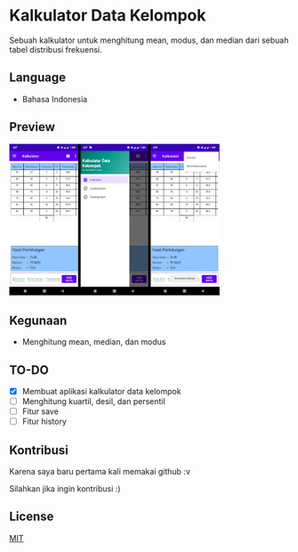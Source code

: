 # Kalkulator Data Kelompok

Sebuah kalkulator untuk menghitung mean, modus, dan median dari sebuah tabel distribusi frekuensi.

## Language
* Bahasa Indonesia

## Preview
<img src="Screenshots/Merge.png" width="75%">

## Kegunaan

* Menghitung mean, median, dan modus

## TO-DO
- [x] Membuat aplikasi kalkulator data kelompok
- [ ] Menghitung kuartil, desil, dan persentil
- [ ] Fitur save
- [ ] Fitur history

## Kontribusi
Karena saya baru pertama kali memakai github :v

Silahkan jika ingin kontribusi :)

## License
[MIT](https://choosealicense.com/licenses/mit/)
